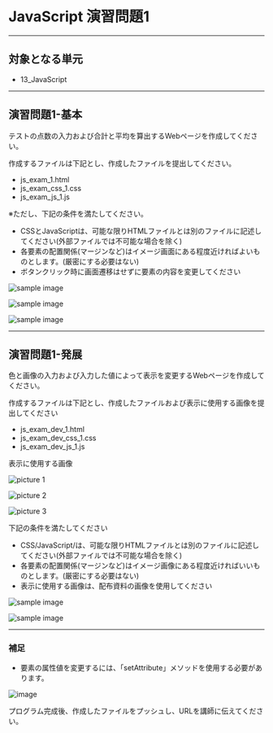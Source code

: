 # JavaScript 演習問題1

---

## 対象となる単元

* 13_JavaScript

---

## 演習問題1-基本

テストの点数の入力および合計と平均を算出するWebページを作成してください。

作成するファイルは下記とし、作成したファイルを提出してください。

* js_exam_1.html
* js_exam_css_1.css
* js_exam_js_1.js

※ただし、下記の条件を満たしてください。

* CSSとJavaScriptは、可能な限りHTMLファイルとは別のファイルに記述してください(外部ファイルでは不可能な場合を除く)
* 各要素の配置関係(マージンなど)はイメージ画面にある程度近ければよいものとします。(厳密にする必要はない)
* ボタンクリック時に画面遷移はせずに要素の内容を変更してください

![sample image](https://user-images.githubusercontent.com/88996090/150049095-6c350784-c47f-4f2f-b7f4-265742ba0cf2.png)

![sample image](https://user-images.githubusercontent.com/88996090/150049222-1057aab7-dcf7-44f8-aa8c-af45ebd49cc3.png)

![sample image](https://user-images.githubusercontent.com/88996090/150049278-9c454769-a51b-4f45-90f0-3be0368b1743.png)

---

## 演習問題1-発展

色と画像の入力および入力した値によって表示を変更するWebページを作成してください。

作成するファイルは下記とし、作成したファイルおよび表示に使用する画像を提出してください

* js_exam_dev_1.html
* js_exam_dev_css_1.css
* js_exam_dev_js_1.js

表示に使用する画像

![picture 1](/images/0378a18ae0d41a8e8fe9443a93db6fd424254d9c2568315cc520f21820e1578d.png)  

![picture 2](/images/afdc152e7db28c590b95283b3a8f9d809251cdfd60dd09cfa4defb33e3a68f44.png)  

![picture 3](../../images/9f3b67dbe099527ef709dec63279625313106a5b01827e17f167c64d6fc21af2.png)  

下記の条件を満たしてください

* CSS/JavaScript/は、可能な限りHTMLファイルとは別のファイルに記述してください(外部ファイルでは不可能な場合を除く)
* 各要素の配置関係(マージンなど)はイメージ画像にある程度近ければいいものとします。(厳密にする必要はない)
* 表示に使用する画像は、配布資料の画像を使用してください

![sample image](https://user-images.githubusercontent.com/88996090/150050283-a3cd3a16-ef41-4276-9587-8239887780e7.png)

![sample image](https://user-images.githubusercontent.com/88996090/150050345-34c84310-4db7-440f-943c-b0e3a35334b2.png)

---

### 補足

* 要素の属性値を変更するには、「setAttribute」メソッドを使用する必要があります。

![image](https://user-images.githubusercontent.com/88996090/150050641-6e2d1719-eb06-4a89-bd52-61c981719a07.png)

プログラム完成後、作成したファイルをプッシュし、URLを講師に伝えてください。
